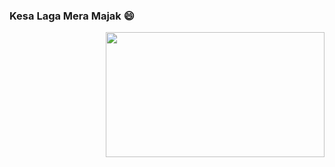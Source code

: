 ### Kesa Laga Mera Majak 😄
<img align ="right" src =https://undo.io/media/uploads/files/Frustrated_programmer.gif  width="350" height="200">
<!--
**prince367/prince367** is a ✨ _special_ ✨ repository because its `README.md` (this file) appears on your GitHub profile.

Toh kesa lga mera mazak 😄


### Namastey! 🙏🏻

--!>
